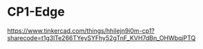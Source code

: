 # CP1-Edge

https://www.tinkercad.com/things/hhilejn9i0m-cp1?sharecode=t1g3lTe266TYeySYFhy52gTnF_KVH7dBn_OHWbqjPTQ

